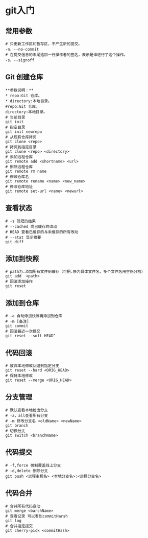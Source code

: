 # git入门

## 常用参数
```
# 只更新工作区和暂存区，不产生新的提交。
-n，--no-commit
# 在提交信息的末尾追加一行操作者的签名，表示是谁进行了这个操作。
-s，--signoff
```

## Git 创建仓库
```git
**参数说明：**
* repo:Git 仓库。
* directory:本地目录。
#repo:Git 仓库。
directory:本地目录。
# 当前目录
git init
# 指定目录
git init newrepo
# 从现有仓库拷贝
git clone <repo>
# 拷贝到指定目录
git clone <repo> <directory>
# 添加远程仓库
git remote add <shortname> <url>
# 删除远程仓库
git remote rm name
# 修改仓库名
git remote rename <name> <new_name>
# 修改仓库地址
git remote set-url <name> <newurl>
```

## 查看状态
```git
# -s 简短的结果
# --cached 尚已缓存的改动
# HEAD 查看已缓存的与未缓存的所有改动
# --stat 显示摘要
git diff 
```

## 添加到快照
```git
# path为.添加所有文件到缓存（可把.换为具体文件名，多个文件名用空格分割）
git add  <path>
# 回滚添加操作
git reset
```

## 添加到仓库
```git
# -a 自动添加快照再添加到仓库
# -m [备注]
git commit 
# 回滚最近一次提交
git reset --soft HEAD^
```

## 代码回滚
```
# 放弃本地修改回退到指定分支
git reset --hard <ORIG_HEAD>
# 保持本地修改
git reset --merge <ORIG_HEAD>
```

## 分支管理
```
# 默认查看本地检出分支
# -a，all查看所有分支
# -m 修改分支名 <oldName> <newName>
git branch
# 切换分支
git switch <branchName>
```

## 代码提交
```
# -f,force 强制覆盖线上分支
# -d,delete 删除分支
git push <远程主机名> <本地分支名>:<远程分支名>
```

## 代码合并
```
# 合并所有代码变动
git merge <barchName>
# 查看记录 可以看到commitHarsh
git log 
# 合并指定提交
git cherry-pick <commitHash>
```
